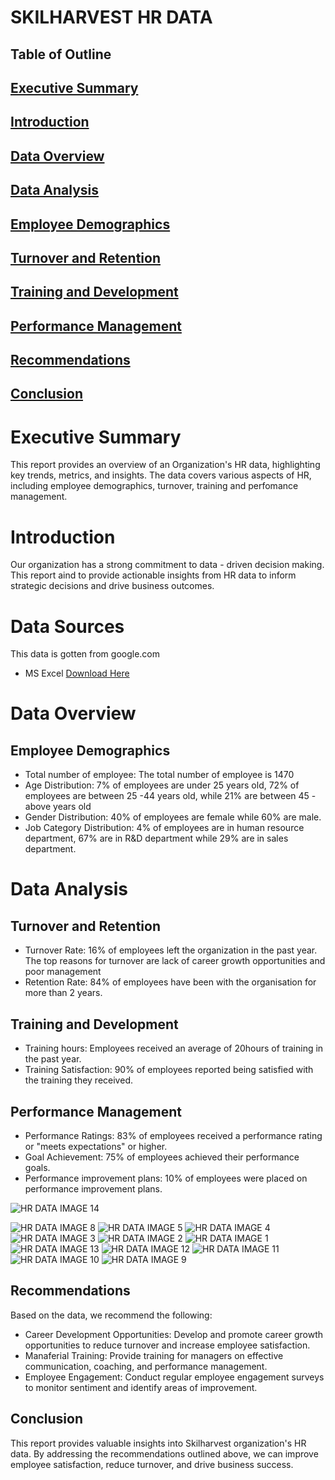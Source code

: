 # SKILHARVEST HR DATA
## Table of Outline
## [Executive Summary](executive-summary)
## [Introduction](introduction)
## [Data Overview](data-overview)
## [Data Analysis](data-analysis) 
## [Employee Demographics](employee-demographics)
## [Turnover and Retention](turnover-and-retention)
## [Training and Development](training-and-development)
## [Performance Management](performance-management)
## [Recommendations](recommendations)
## [Conclusion](conclusion)

# Executive Summary 
This report provides an overview of an Organization's HR data, highlighting key trends, metrics, and insights.  The data covers various aspects of HR, including employee demographics, turnover, training and perfomance management.
# Introduction
Our organization has a strong commitment to data - driven decision making. This report aind to provide actionable insights from HR data to inform strategic decisions and drive business outcomes. 
# Data Sources
This data is gotten from google.com
- MS Excel [Download Here](https://docs.google.com/spreadsheets/d/1uaxBMDmSL8K2xk6qbtQ-4ba64rFUuyT5-fBlCodczpw/edit?gid=1017407445#gid=1017407445&range=1:1471)

# Data Overview 
## Employee Demographics
- Total number of employee: The total number of employee is 1470
- Age Distribution: 7% of employees are under 25 years old, 72% of employees are between 25 -44 years old, while 21% are between 45 - above years old
- Gender Distribution: 40% of employees are female while 60% are male.
- Job Category Distribution: 4% of employees are in human resource department, 67% are in R&D department while 29% are in sales department.
  
# Data Analysis 
## Turnover and Retention
- Turnover Rate: 16% of employees left the organization in the past year. The top reasons for turnover are lack of career growth opportunities and poor management 
- Retention Rate: 84% of employees have been with the organisation for more than 2 years.

## Training and Development
- Training hours: Employees received an average of 20hours of training in the past year.
- Training Satisfaction: 90% of employees reported being satisfied with the training they received.

## Performance Management
- Performance Ratings: 83%  of employees received a performance rating or "meets expectations" or higher.
- Goal Achievement: 75% of employees achieved their performance goals.
- Performance improvement plans: 10% of employees were placed on performance improvement plans.

![HR DATA IMAGE 14](https://github.com/user-attachments/assets/654819ca-fce1-466a-b8f2-378ac6e4b39d)

![HR DATA IMAGE 8](https://github.com/user-attachments/assets/8d711e67-b012-4ba9-bf43-f10ee1dce302)
![HR DATA IMAGE 5](https://github.com/user-attachments/assets/ed77237f-b975-4652-8678-1c6a652f8a50)
![HR DATA IMAGE 4](https://github.com/user-attachments/assets/83588fd2-e689-4698-b575-f308901e4a0f)
![HR DATA IMAGE 3](https://github.com/user-attachments/assets/06efd21b-1831-4536-9fb7-df03e4413938)
![HR DATA IMAGE 2](https://github.com/user-attachments/assets/2cd29a56-93b9-46fa-888c-401d19c9fd74)
![HR DATA IMAGE 1](https://github.com/user-attachments/assets/019a4d73-4153-41b1-a8dc-40d2d3a9fcd0)
![HR DATA IMAGE 13](https://github.com/user-attachments/assets/cc842059-0dc2-4282-9820-eb7bfc3aca80)
![HR DATA IMAGE 12](https://github.com/user-attachments/assets/e2c9cd7b-bbc6-4cd6-999e-10e666852b4d)
![HR DATA IMAGE 11](https://github.com/user-attachments/assets/cd42e380-5447-40c5-84aa-e5441a437415)
![HR DATA IMAGE 10](https://github.com/user-attachments/assets/0670c47b-b6a8-4538-aef8-b94937075a75)
![HR DATA IMAGE 9](https://github.com/user-attachments/assets/c5e5e3da-f966-4e3a-a1a5-65a02c201e03)


## Recommendations
Based on the data, we recommend the following:

- Career Development Opportunities: Develop and promote career growth opportunities to reduce turnover and increase employee satisfaction.
- Manaferial Training: Provide training for managers on effective communication, coaching, and performance management.
- Employee Engagement: Conduct regular employee engagement surveys to monitor sentiment and identify areas of improvement.

## Conclusion
This report provides valuable insights into Skilharvest organization's HR data. By addressing the recommendations outlined above, we can improve employee satisfaction, reduce turnover, and drive business success.
